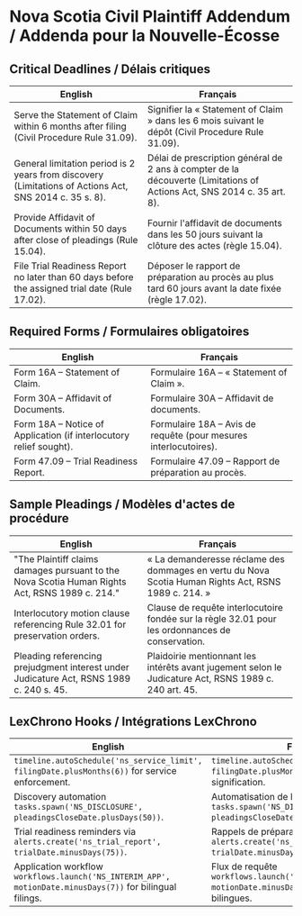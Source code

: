 # Nova Scotia Civil Plaintiff Addendum / Addenda pour la Nouvelle-Écosse

## Critical Deadlines / Délais critiques
| English | Français |
| --- | --- |
| Serve the Statement of Claim within 6 months after filing (Civil Procedure Rule 31.09). | Signifier la « Statement of Claim » dans les 6 mois suivant le dépôt (Civil Procedure Rule 31.09). |
| General limitation period is 2 years from discovery (Limitations of Actions Act, SNS 2014 c. 35 s. 8). | Délai de prescription général de 2 ans à compter de la découverte (Limitations of Actions Act, SNS 2014 c. 35 art. 8). |
| Provide Affidavit of Documents within 50 days after close of pleadings (Rule 15.04). | Fournir l'affidavit de documents dans les 50 jours suivant la clôture des actes (règle 15.04). |
| File Trial Readiness Report no later than 60 days before the assigned trial date (Rule 17.02). | Déposer le rapport de préparation au procès au plus tard 60 jours avant la date fixée (règle 17.02). |

## Required Forms / Formulaires obligatoires
| English | Français |
| --- | --- |
| Form 16A – Statement of Claim. | Formulaire 16A – « Statement of Claim ». |
| Form 30A – Affidavit of Documents. | Formulaire 30A – Affidavit de documents. |
| Form 18A – Notice of Application (if interlocutory relief sought). | Formulaire 18A – Avis de requête (pour mesures interlocutoires). |
| Form 47.09 – Trial Readiness Report. | Formulaire 47.09 – Rapport de préparation au procès. |

## Sample Pleadings / Modèles d'actes de procédure
| English | Français |
| --- | --- |
| "The Plaintiff claims damages pursuant to the Nova Scotia Human Rights Act, RSNS 1989 c. 214." | « La demanderesse réclame des dommages en vertu du Nova Scotia Human Rights Act, RSNS 1989 c. 214. » |
| Interlocutory motion clause referencing Rule 32.01 for preservation orders. | Clause de requête interlocutoire fondée sur la règle 32.01 pour les ordonnances de conservation. |
| Pleading referencing prejudgment interest under Judicature Act, RSNS 1989 c. 240 s. 45. | Plaidoirie mentionnant les intérêts avant jugement selon le Judicature Act, RSNS 1989 c. 240 art. 45. |

## LexChrono Hooks / Intégrations LexChrono
| English | Français |
| --- | --- |
| `timeline.autoSchedule('ns_service_limit', filingDate.plusMonths(6))` for service enforcement. | `timeline.autoSchedule('ns_service_limit', filingDate.plusMonths(6))` pour surveiller la signification. |
| Discovery automation `tasks.spawn('NS_DISCLOSURE', pleadingsCloseDate.plusDays(50))`. | Automatisation de la communication `tasks.spawn('NS_DISCLOSURE', pleadingsCloseDate.plusDays(50))`. |
| Trial readiness reminders via `alerts.create('ns_trial_report', trialDate.minusDays(75))`. | Rappels de préparation au procès avec `alerts.create('ns_trial_report', trialDate.minusDays(75))`. |
| Application workflow `workflows.launch('NS_INTERIM_APP', motionDate.minusDays(7))` for bilingual filings. | Flux de requête `workflows.launch('NS_INTERIM_APP', motionDate.minusDays(7))` pour les dépôts bilingues. |
